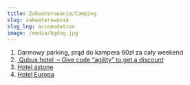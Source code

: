 ```yaml
---
title: Zakwaterowanie/Camping
slug: zakwaterowanie
slug_lng: accomodation
image: /media/bgdog.jpg
---
```



1. Darmowy parking, prąd do kampera 60zł za cały weekend
2. [ Qubus hotel  – Give code “agility” to get a discount](https://www.qubushotel.com/en/hotel-legnica)
3. [Hotel astone](https://hotelastone.pl/)
4. [Hotel Europa](https://lubin-hoteleuropa.eu/)